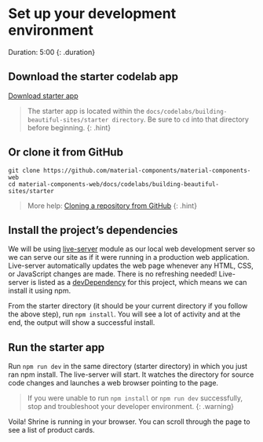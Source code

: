 <!--docs:
title: "1. Set up your development environment"
layout: landing
section: codelab
path: /codelab/1-setup/
-->

<link rel="stylesheet" href="css/codelab.css" />

# Set up your development environment

Duration: 5:00
{: .duration}

## Download the starter codelab app

[Download starter app](https://github.com/material-components/material-components-web/archive/master.zip)

> The starter app is located within the `docs/codelabs/building-beautiful-sites/starter directory`. Be sure to `cd` into that directory before beginning.
{: .hint}

## Or clone it from GitHub

```shell
git clone https://github.com/material-components/material-components-web
cd material-components-web/docs/codelabs/building-beautiful-sites/starter
```

> More help: [Cloning a repository from GitHub](https://help.github.com/articles/cloning-a-repository/)
{: .hint}

## Install the project’s dependencies

We will be using [live-server](https://www.npmjs.com/package/live-server) module as our local web development server so we can serve our site as if it were running in a production web application. Live-server automatically updates the web page whenever any HTML, CSS, or JavaScript changes are made. There is no refreshing needed! Live-server is listed as a [devDependency](https://docs.npmjs.com/files/package.json#devdependencies) for this project, which means we can install it using npm.

From the starter directory (it should be your current directory if you follow the above step), run `npm install`. You will see a lot of activity and at the end, the output will show a successful install.

## Run the starter app

Run `npm run dev` in the same directory (starter directory) in which you just ran npm install. The live-server will start. It watches the directory for source code changes and launches a web browser pointing to the page.

> If you were unable to run `npm install` or `npm run dev` successfully, stop and troubleshoot your developer environment.
{: .warning}

Voila! Shrine is running in your browser. You can scroll through the page to see a list of product cards.
